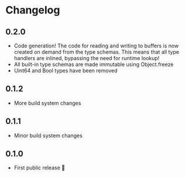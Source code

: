 # Changelog

## 0.2.0

* Code generation! The code for reading and writing to buffers is now created on demand from the type schemas. This means that all type handlers are inlined, bypassing the need for runtime lookup!
* All built-in type schemas are made immutable using Object.freeze
* Uint64 and Bool types have been removed

## 0.1.2

* More build system changes

## 0.1.1

* Minor build system changes

## 0.1.0

* First public release 🎉
